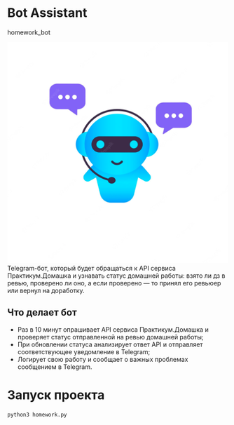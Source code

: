 # Bot Assistant
homework_bot

![img_4.png](img_4.png)
Telegram-бот, который будет обращаться к API сервиса Практикум.Домашка и 
узнавать статус домашней работы: взято ли дз в ревью, проверено ли оно, 
а если проверено — то принял его ревьюер или вернул на доработку.

## Что делает бот

- Раз в 10 минут опрашивает API сервиса Практикум.Домашка и проверяет статус 
отправленной на ревью домашней работы;
- При обновлении статуса анализирует ответ API и отправляет соответствующее 
уведомление в Telegram;
- Логирует свою работу и сообщает о важных проблемах сообщением в Telegram.

# Запуск проекта

```python
python3 homework.py
```